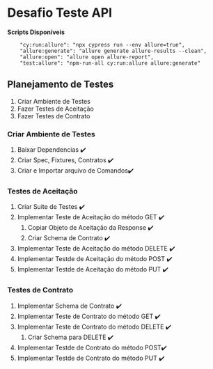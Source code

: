 # Desafio Teste API
**Scripts Disponíveis**
```
    "cy:run:allure": "npx cypress run --env allure=true",
    "allure:generate": "allure generate allure-results --clean",
    "allure:open": "allure open allure-report",
    "test:allure": "npm-run-all cy:run:allure allure:generate"
```

## Planejamento de Testes
1. Criar Ambiente de Testes
2. Fazer Testes de Aceitação
3. Fazer Testes de Contrato 


### Criar Ambiente de Testes
1. Baixar Dependencias :heavy_check_mark:
2. Criar Spec, Fixtures, Contratos :heavy_check_mark:
3. Criar e Importar arquivo de Comandos:heavy_check_mark:

  
### Testes de Aceitação
1. Criar Suite de Testes :heavy_check_mark:
2. Implementar Teste de Aceitação do método GET :heavy_check_mark:
    1. Copiar Objeto de Aceitação da Response :heavy_check_mark:
    2. Criar Schema de Contrato :heavy_check_mark:
3. Implementar Teste de Aceitação do método DELETE :heavy_check_mark:
4. Implementar Testde de Aceitação do método POST :heavy_check_mark:
5. Implementar Testde de Aceitação do método PUT :heavy_check_mark:

  
### Testes de Contrato 
1. Implementar Schema de Contrato :heavy_check_mark:
2. Implementar Teste de Contrato do método GET :heavy_check_mark:
3. Implementar Teste de Contrato do método DELETE :heavy_check_mark:
    1. Criar Schema para DELETE :heavy_check_mark:
4. Implementar Testde de Contrato do método POST:heavy_check_mark:
5. Implementar Testde de Contrato do método PUT :heavy_check_mark: